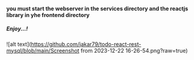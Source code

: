 #### you must start the webserver in the services directory and the reactjs library in yhe frontend directory
##### Enjoy...!
![alt text](https://github.com/jakar79/todo-react-rest-mysql/blob/main/Screenshot from 2023-12-22 16-26-54.png?raw=true)
